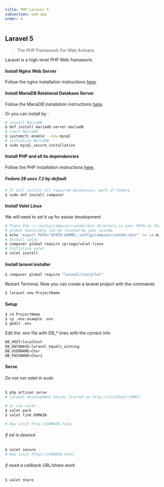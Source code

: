 ```yaml
---
title: PHP Laravel 5
subsection: web-app
order: 4
---
```


## Laravel 5
> The PHP Framework For Web Artisans

Laravel is a high-level PHP Web framework.

#### Install Nginx Web Server
Follow the nginx installation instructions [here](/start/sw/web-app/nginx.html).


#### Install MariaDB Relational Database Server
Follow the MariaDB installation instructions [here](/tech/database/mariadb/about.html).

Or you can install by : 
```bash
# install MariaDB
$ dnf install mariadb-server mariadb
# start MariaDB
$ systemctl enable --now mysql
# initialize MariaDB
$ sudo mysql_secure_installation
```

#### Install PHP and all its dependencies
Follow the PHP installation instructions [here](/tech/languages/php/php-installation.html).

##### Fedora 28 uses 7.2 by default
```bash
# It will install all required extensions, perk of Fedora
$ sudo dnf install composer
```

#### Install Valet Linux
We will need to set it up for easier development

```bash
# Place the ~/.config/composer/vendor/bin directory in your PATH so the composer 
# global executable can be located by your system.
$ echo 'export PATH="$PATH:$HOME/.config/composer/vendor/bin"' >> ~/.bashrc
# Install valet 
$ composer global require cpriego/valet-linux
# Initialize valet
$ valet install
```

#### Install laravel installer

```bash
$ composer global require "laravel/installer"
```

Restart Terminal. Now you can create a laravel project with the commands 

```bash
$ laravel new ProjectName
```

#### Setup

```bash
$ cd ProjectName
$ cp .env.example .env
$ gedit .env
```

Edit the .env file with DB_* lines with the correct info

```javascript
DB_HOST=localhost
DB_DATABASE=laravel_equals_winning
DB_USERNAME=Chur
DB_PASSWORD=Chur1
```

#### Serve

###### Do not run valet in sudo
```bash
$ php artisan serve
# Laravel development server started on http://localhost:PORT/

# or use valet
$ valet park
$ valet link DOMAIN

# Now visit http://DOMAIN.test/
```

###### if ssl is desired

```bash
$ valet secure
# Now visit https://DOMAIN.test/

```

###### if need a callback URL/share work
```bash
$ valet share
```

